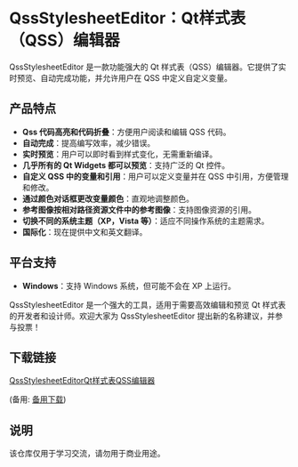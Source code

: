 # QssStylesheetEditor：Qt样式表（QSS）编辑器

QssStylesheetEditor 是一款功能强大的 Qt 样式表（QSS）编辑器。它提供了实时预览、自动完成功能，并允许用户在 QSS 中定义自定义变量。

## 产品特点

- **Qss 代码高亮和代码折叠**：方便用户阅读和编辑 QSS 代码。
- **自动完成**：提高编写效率，减少错误。
- **实时预览**：用户可以即时看到样式变化，无需重新编译。
- **几乎所有的 Qt Widgets 都可以预览**：支持广泛的 Qt 控件。
- **自定义 QSS 中的变量和引用**：用户可以定义变量并在 QSS 中引用，方便管理和修改。
- **通过颜色对话框更改变量颜色**：直观地调整颜色。
- **参考图像按相对路径资源文件中的参考图像**：支持图像资源的引用。
- **切换不同的系统主题（XP，Vista 等）**：适应不同操作系统的主题需求。
- **国际化**：现在提供中文和英文翻译。

## 平台支持

- **Windows**：支持 Windows 系统，但可能不会在 XP 上运行。

QssStylesheetEditor 是一个强大的工具，适用于需要高效编辑和预览 Qt 样式表的开发者和设计师。欢迎大家为 QssStylesheetEditor 提出新的名称建议，并参与投票！

## 下载链接
[QssStylesheetEditorQt样式表QSS编辑器](https://pan.quark.cn/s/73c8a97d9b15) 

(备用: [备用下载](https://pan.baidu.com/s/1IRdTUf1R40853p5eg1634Q?pwd=svdo))

## 说明

该仓库仅用于学习交流，请勿用于商业用途。
